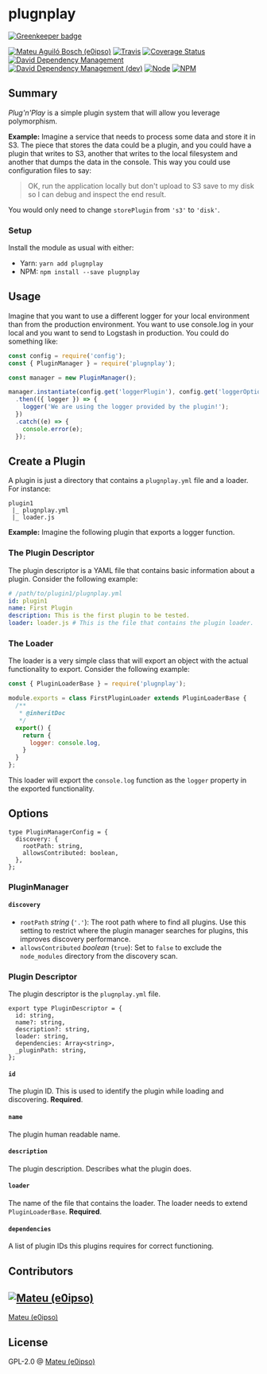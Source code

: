 # plugnplay

[![Greenkeeper badge](https://badges.greenkeeper.io/e0ipso/plugnplay.svg)](https://greenkeeper.io/)

[![Mateu Aguiló Bosch (e0ipso)](https://img.shields.io/badge/♥-e0ipso-green.svg?style=flat-square)](https://mateuaguilo.com/)
[![Travis](https://img.shields.io/travis/e0ipso/plugnplay.svg?style=flat-square)](https://travis-ci.org/e0ipso/plugnplay/)
[![Coverage Status](https://img.shields.io/coveralls/github/jekyll/jekyll/master.svg?style=flat-square)](https://coveralls.io/github/e0ipso/plugnplay?branch=master)
[![David Dependency Management](https://img.shields.io/david/e0ipso/plugnplay.svg?style=flat-square)](https://david-dm.org/e0ipso/plugnplay)
[![David Dependency Management (dev)](https://img.shields.io/david/dev/e0ipso/plugnplay.svg?style=flat-square)](https://david-dm.org/dev/e0ipso/plugnplay#info=devDependencies&view=table)
[![Node](https://img.shields.io/node/v/plugnplay.svg?style=flat-square)](http://npmjs.com/package/plugnplay)
[![NPM](https://img.shields.io/npm/v/plugnplay.svg?style=flat-square)](http://npmjs.com/package/plugnplay)

## Summary
_Plug'n'Play_ is a simple plugin system that will allow you leverage polymorphism.

**Example:** Imagine a service that needs to process some data and store it in S3. The piece that stores the data
could be a plugin, and you could have a plugin that writes to S3, another that writes to the local
filesystem and another that dumps the data in the console. This way you could use configuration
files to say:

> OK, run the application locally but don't upload to S3 save to my disk so I can debug
and inspect the end result.

You would only need to change `storePlugin` from `'s3'` to `'disk'`.    

### Setup
Install the module as usual with either:
  * Yarn: `yarn add plugnplay`
  * NPM: `npm install --save plugnplay`

## Usage
Imagine that you want to use a different logger for your local environment than from the production
environment. You want to use console.log in your local and you want to send to Logstash in
production. You could do something like:

```js
const config = require('config');
const { PluginManager } = require('plugnplay');

const manager = new PluginManager();

manager.instantiate(config.get('loggerPlugin'), config.get('loggerOptions'))
  .then(({ logger }) => {
    logger('We are using the logger provided by the plugin!');
  })
  .catch((e) => {
    console.error(e);
  });
```

## Create a Plugin
A plugin is just a directory that contains a `plugnplay.yml` file and a loader. For instance:

```
plugin1
 |_ plugnplay.yml
 |_ loader.js
```

**Example:** Imagine the following plugin that exports a logger function.

### The Plugin Descriptor
The plugin descriptor is a YAML file that contains basic information about a plugin.
Consider the following example:

```yaml
# /path/to/plugin1/plugnplay.yml
id: plugin1
name: First Plugin
description: This is the first plugin to be tested.
loader: loader.js # This is the file that contains the plugin loader.
```

### The Loader
The loader is a very simple class that will export an object with the actual functionality to
export.
Consider the following example:

```js
const { PluginLoaderBase } = require('plugnplay');

module.exports = class FirstPluginLoader extends PluginLoaderBase {
  /**
   * @inheritDoc
   */
  export() {
    return {
      logger: console.log,
    }
  }
};
```

This loader will export the `console.log` function as the `logger` property in the exported
functionality.

## Options
```flow js
type PluginManagerConfig = {
  discovery: {
    rootPath: string,
    allowsContributed: boolean,
  },
};
```
### PluginManager
#### `discovery`
  - `rootPath` _string_ (`'.'`): The root path where to find all plugins. Use this setting to restrict where
  the plugin manager searches for plugins, this improves discovery performance.
  - `allowsContributed` _boolean_ (`true`): Set to `false` to exclude the `node_modules` directory
  from the discovery scan.
### Plugin Descriptor
The plugin descriptor is the `plugnplay.yml` file.
```flow js
export type PluginDescriptor = {
  id: string,
  name?: string,
  description?: string,
  loader: string,
  dependencies: Array<string>,
  _pluginPath: string,
};
```
#### `id`
The plugin ID. This is used to identify the plugin while loading and discovering. **Required**.
#### `name`
The plugin human readable name.
#### `description`
The plugin description. Describes what the plugin does.
#### `loader`
The name of the file that contains the loader. The loader needs to extend `PluginLoaderBase`. **Required**.
#### `dependencies`
A list of plugin IDs this plugins requires for correct functioning.

## Contributors

[![Mateu (e0ipso)](https://avatars.githubusercontent.com/u/1140906?s=130)](https://github.com/e0ipso)
---
[Mateu (e0ipso)](https://github.com/e0ipso)
## License

GPL-2.0 @ [Mateu (e0ipso)](https://github.com/e0ipso)
